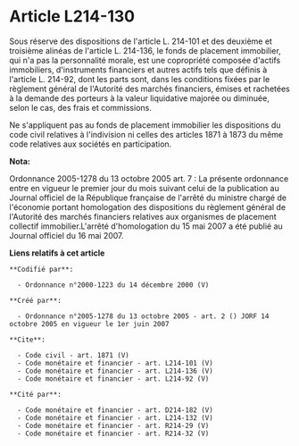 # Article L214-130

Sous réserve des dispositions de l'article L. 214-101 et des deuxième et troisième alinéas de l'article L. 214-136, le fonds
de placement immobilier, qui n'a pas la personnalité morale, est une copropriété composée d'actifs immobiliers, d'instruments
financiers et autres actifs tels que définis à l'article L. 214-92, dont les parts sont, dans les conditions fixées par le
règlement général de l'Autorité des marchés financiers, émises et rachetées à la demande des porteurs à la valeur liquidative
majorée ou diminuée, selon le cas, des frais et commissions. 

Ne s'appliquent pas au fonds de placement immobilier les dispositions du code civil relatives à l'indivision ni celles des
articles 1871 à 1873 du même code relatives aux sociétés en participation.

**Nota:**

Ordonnance 2005-1278 du 13 octobre 2005 art. 7 : La présente ordonnance entre en vigueur le premier jour du mois suivant
celui de la publication au Journal officiel de la République française de l'arrêté du ministre chargé de l'économie portant
homologation des dispositions du règlement général de l'Autorité des marchés financiers relatives aux organismes de placement
collectif immobilier.L'arrêté d'homologation du 15 mai 2007 a été publié au Journal officiel du 16 mai 2007.

**Liens relatifs à cet article**

	**Codifié par**:

	  - Ordonnance n°2000-1223 du 14 décembre 2000 (V)

	**Créé par**:

	  - Ordonnance n°2005-1278 du 13 octobre 2005 - art. 2 () JORF 14 octobre 2005 en vigueur le 1er juin 2007

	**Cite**:

	  - Code civil - art. 1871 (V)
	  - Code monétaire et financier - art. L214-101 (V)
	  - Code monétaire et financier - art. L214-136 (V)
	  - Code monétaire et financier - art. L214-92 (V)

	**Cité par**:

	  - Code monétaire et financier - art. D214-182 (V)
	  - Code monétaire et financier - art. L214-132 (V)
	  - Code monétaire et financier - art. R214-29 (V)
	  - Code monétaire et financier - art. R214-32 (V)
